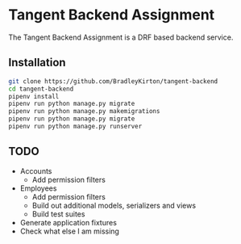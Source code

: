 # Tangent Backend Assignment

The Tangent Backend Assignment is a DRF based backend service.

## Installation
```bash
git clone https://github.com/BradleyKirton/tangent-backend
cd tangent-backend
pipenv install
pipenv run python manage.py migrate
pipenv run python manage.py makemigrations
pipenv run python manage.py migrate
pipenv run python manage.py runserver
```


## TODO
- Accounts
  - Add permission filters
- Employees
  - Add permission filters
  - Build out additional models, serializers and views
  - Build test suites
- Generate application fixtures
- Check what else I am missing